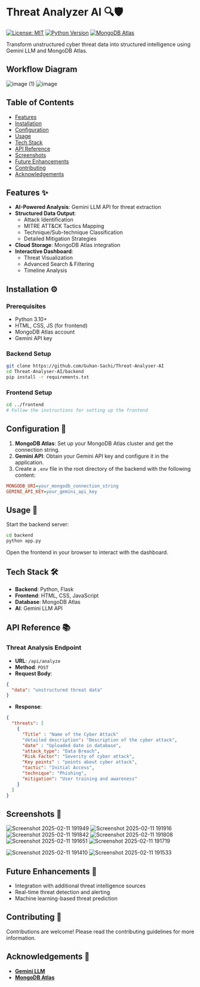 # Threat Analyzer AI 🔍🛡️

[![License: MIT](https://img.shields.io/badge/License-MIT-yellow.svg)](https://opensource.org/licenses/MIT)
[![Python Version](https://img.shields.io/badge/Python-3.10%2B-blue.svg)](https://www.python.org/)
[![MongoDB Atlas](https://img.shields.io/badge/MongoDB-Cloud-green.svg)](https://www.mongodb.com/atlas)

Transform unstructured cyber threat data into structured intelligence using Gemini LLM and MongoDB Atlas.

## Workflow Diagram
![image (1)](https://github.com/user-attachments/assets/a20275ba-4c2f-48f7-b24a-ae6b176be8f6)
![image](https://github.com/user-attachments/assets/b3f13ae0-23d4-4122-965f-cb2668ebed6b)



## Table of Contents
- [Features](https://github.com/Guhan-Sachi/Threat-Analyser-AI/blob/main/README.md#features-)
- [Installation](https://github.com/Guhan-Sachi/Threat-Analyser-AI/blob/main/README.md#installation-%EF%B8%8F)
- [Configuration](https://github.com/Guhan-Sachi/Threat-Analyser-AI/blob/main/README.md#configuration-)
- [Usage](https://github.com/Guhan-Sachi/Threat-Analyser-AI/blob/main/README.md#usage-)
- [Tech Stack](https://github.com/Guhan-Sachi/Threat-Analyser-AI/blob/main/README.md#tech-stack-%EF%B8%8F)
- [API Reference](https://github.com/Guhan-Sachi/Threat-Analyser-AI/blob/main/README.md#api-reference-)
- [Screenshots](https://github.com/Guhan-Sachi/Threat-Analyser-AI/blob/main/README.md#screenshots-)
- [Future Enhancements](https://github.com/Guhan-Sachi/Threat-Analyser-AI/blob/main/README.md#future-enhancements-)
- [Contributing](https://github.com/Guhan-Sachi/Threat-Analyser-AI/blob/main/README.md#contributing-)
- [Acknowledgements](https://github.com/Guhan-Sachi/Threat-Analyser-AI/blob/main/README.md#acknowledgements-)

## Features ✨
- **AI-Powered Analysis**: Gemini LLM API for threat extraction
- **Structured Data Output**:
  - Attack Identification
  - MITRE ATT&CK Tactics Mapping
  - Technique/Sub-technique Classification
  - Detailed Mitigation Strategies
- **Cloud Storage**: MongoDB Atlas integration
- **Interactive Dashboard**:
  - Threat Visualization
  - Advanced Search & Filtering
  - Timeline Analysis

## Installation ⚙️

### Prerequisites
- Python 3.10+
- HTML, CSS, JS (for frontend)
- MongoDB Atlas account
- Gemini API key

### Backend Setup
```bash
git clone https://github.com/Guhan-Sachi/Threat-Analyser-AI
cd Threat-Analyser-AI/backend
pip install -r requirements.txt
```

### Frontend Setup
```bash
cd ../frontend
# Follow the instructions for setting up the frontend
```

## Configuration 🔧

1. **MongoDB Atlas**: Set up your MongoDB Atlas cluster and get the connection string.
2. **Gemini API**: Obtain your Gemini API key and configure it in the application.
3. Create a `.env` file in the root directory of the backend with the following content:

```ini
MONGODB_URI=your_mongodb_connection_string
GEMINI_API_KEY=your_gemini_api_key
```

## Usage 🚀

Start the backend server:
```bash
cd backend
python app.py
```

Open the frontend in your browser to interact with the dashboard.

## Tech Stack 🛠️
- **Backend**: Python, Flask
- **Frontend**: HTML, CSS, JavaScript
- **Database**: MongoDB Atlas
- **AI**: Gemini LLM API

## API Reference 📚

### Threat Analysis Endpoint
- **URL**: `/api/analyze`
- **Method**: `POST`
- **Request Body**:

```json
{
  "data": "unstructured threat data"
}
```

- **Response**:

```json
{
  "threats": [
    {
      "Title" : "Name of the Cyber Attack"
      "detailed description": "Description of the cyber attack",
      "date" : "Uploaded date in database",
      "attack_type": "Data Breach",
      "Risk Factor": "Severity of cyber attack",
      "Key points" : "points about cyber attack",
      "tactic": "Initial Access",
      "technique": "Phishing",
      "mitigation": "User training and awareness"
    }
  ]
}
```

## Screenshots 📸
![Screenshot 2025-02-11 191949](https://github.com/user-attachments/assets/08c1e4fc-e865-4c74-8496-127e7c5a1f7e)
![Screenshot 2025-02-11 191916](https://github.com/user-attachments/assets/132d234d-cf36-4991-a303-6713b23dd697)
![Screenshot 2025-02-11 191842](https://github.com/user-attachments/assets/75429c1e-98a1-48e5-8816-374f2cf6a56c)
![Screenshot 2025-02-11 191808](https://github.com/user-attachments/assets/f0437f37-a9b0-4dd3-9486-c23d0b4cd2fc)
![Screenshot 2025-02-11 191651](https://github.com/user-attachments/assets/4d00542e-2eb5-4538-8418-fddd1c96e1a0)
![Screenshot 2025-02-11 191719](https://github.com/user-attachments/assets/a4872420-016f-4965-b2da-a9df8ae7e60e)


![Screenshot 2025-02-11 191410](https://github.com/user-attachments/assets/85ef3254-75b6-43cf-b407-81eb51b6de10)
![Screenshot 2025-02-11 191533](https://github.com/user-attachments/assets/81ef4907-2641-4d7a-aa7a-5b215dcb6cf2)







## Future Enhancements 🚀
- Integration with additional threat intelligence sources
- Real-time threat detection and alerting
- Machine learning-based threat prediction

## Contributing 🤝
Contributions are welcome! Please read the contributing guidelines for more information.


## Acknowledgements 🙏
- **[Gemini LLM](https://aistudio.google.com/)**
- **[MongoDB Atlas](https://www.mongodb.com/atlas)**
